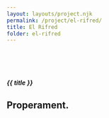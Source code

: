 ```yaml
---
layout: layouts/project.njk
permalink: /project/el-rifred/
title: El Rifred
folder: el-rifred
---
```


<!-- Your project HTML content goes here but only the inside of the main container -->

<section class="container-fluid px-0">
  
  <div class="bg-light" style="margin-top: 80px;">
    <div class="justify-content-center">
      <h5 class="text-center mb-4 d-block d-sm-none">{{ title }}</h5>
    </div>

<div class="position-absolute top-50 start-50 translate-middle">
  <h2 class="text-center">Properament.</h2>
</div>


  </div>
</section>

